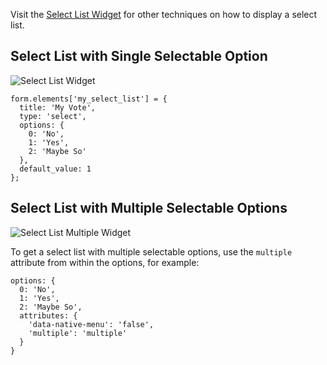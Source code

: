 Visit the [Select List Widget](../../Widgets/Select_List_Widget) for other techniques on how to display a select list.

## Select List with Single Selectable Option

![Select List Widget](http://www.drupalgap.org/sites/default/files/selectmenu-widget.png)

```
form.elements['my_select_list'] = {
  title: 'My Vote',
  type: 'select',
  options: {
    0: 'No',
    1: 'Yes',
    2: 'Maybe So'
  },
  default_value: 1
};
```

## Select List with Multiple Selectable Options

![Select List Multiple Widget](http://www.drupalgap.org/sites/default/files/select-list-multiple.png)

To get a select list with multiple selectable options, use the `multiple` attribute from within the options, for example:

```
options: {
  0: 'No',
  1: 'Yes',
  2: 'Maybe So',
  attributes: {
    'data-native-menu': 'false',
    'multiple': 'multiple'
  }
}
```